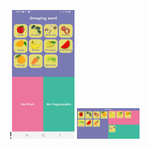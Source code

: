 !<img src="https://github.com/Khanthamalee/Wordgroup/blob/main/assets/upoloadtogoogleplay/main1.jpg" width="100" style="max-width: 100%;">
<img src="https://github.com/Khanthamalee/Wordgroup/blob/main/assets/upoloadtogoogleplay/main%201024x500.png" width="100" style="max-width: 100%;">
